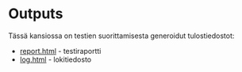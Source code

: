 # Outputs

Tässä kansiossa on testien suorittamisesta generoidut tulostiedostot:

- [report.html](https://jimias.github.io/frontend/outputs/report.html) - testiraportti
- [log.html](/log.html) - lokitiedosto